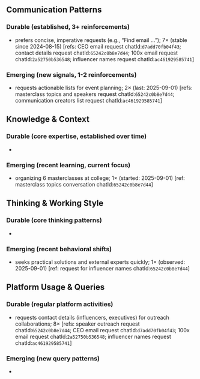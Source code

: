 ## Communication Patterns
### Durable (established, 3+ reinforcements)
- prefers concise, imperative requests (e.g., “Find email …”); 7× (stable since 2024-08-15) [refs: CEO email request chatId:`d7add70fb04f43`; contact details request chatId:`65242c0b8e7d44`; 100x email request chatId:`2a52750b536548`; influencer names request chatId:`ac461929585741`]

### Emerging (new signals, 1-2 reinforcements)
- requests actionable lists for event planning; 2× (last: 2025-09-01) [refs: masterclass topics and speakers request chatId:`65242c0b8e7d44`; communication creators list request chatId:`ac461929585741`]

## Knowledge & Context
### Durable (core expertise, established over time)
-

### Emerging (recent learning, current focus)
- organizing 6 masterclasses at college; 1× (started: 2025-09-01) [ref: masterclass topics conversation chatId:`65242c0b8e7d44`]

## Thinking & Working Style
### Durable (core thinking patterns)
-

### Emerging (recent behavioral shifts)
- seeks practical solutions and external experts quickly; 1× (observed: 2025-09-01) [ref: request for influencer names chatId:`65242c0b8e7d44`]

## Platform Usage & Queries
### Durable (regular platform activities)
- requests contact details (influencers, executives) for outreach collaborations; 8× [refs: speaker outreach request chatId:`65242c0b8e7d44`; CEO email request chatId:`d7add70fb04f43`; 100x email request chatId:`2a52750b536548`; influencer names request chatId:`ac461929585741`]

### Emerging (new query patterns)
-